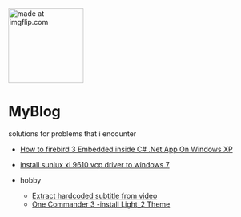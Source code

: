 <img height="150" src="https://github.com/user-attachments/assets/9870c6d4-e16d-4f23-967f-96fa3acd1242" title="made at imgflip.com"/> 
 

# MyBlog
solutions for problems that i encounter 

   * [How to firebird 3 Embedded  inside C# .Net App On Windows XP ](https://github.com/blackholeearth/MyBlog/blob/master/Firebird%203%20Embed%20App%20%20on%20WinXp.md)  
   * [install sunlux xl 9610 vcp driver to windows 7 ](https://github.com/blackholeearth/MyBlog/blob/master/sunlux%20xl9610%20vcomport%20driver%2064bit%20for%20win7.md)  

* hobby
   * [Extract hardcoded subtitle from video](https://github.com/blackholeearth/MyBlog/blob/master/Extract%20hardcoded%20subtitle%20from%20video.md)
   * [One Commander 3 -install Light_2 Theme ](Light2/OneCommander3_install_Light_2_Theme.md)
